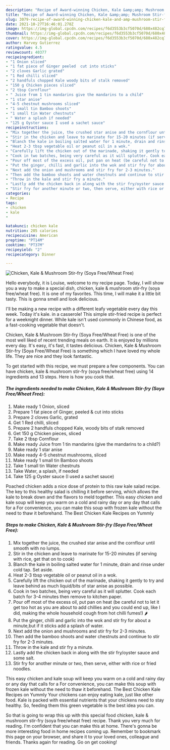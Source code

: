 ```yaml
---
description: "Recipe of Award-winning Chicken, Kale &amp;amp; Mushroom Stir-fry (Soya Free/Wheat Free)"
title: "Recipe of Award-winning Chicken, Kale &amp;amp; Mushroom Stir-fry (Soya Free/Wheat Free)"
slug: 3079-recipe-of-award-winning-chicken-kale-and-amp-mushroom-stir-fry-soya-free-wheat-free
date: 2021-10-27T16:46:01.278Z
image: https://img-global.cpcdn.com/recipes/f6d3553b3cf5070d/680x482cq70/chicken-kale-mushroom-stir-fry-soya-freewheat-free-recipe-main-photo.jpg
thumbnail: https://img-global.cpcdn.com/recipes/f6d3553b3cf5070d/680x482cq70/chicken-kale-mushroom-stir-fry-soya-freewheat-free-recipe-main-photo.jpg
cover: https://img-global.cpcdn.com/recipes/f6d3553b3cf5070d/680x482cq70/chicken-kale-mushroom-stir-fry-soya-freewheat-free-recipe-main-photo.jpg
author: Harvey Gutierrez
ratingvalue: 4.5
reviewcount: 40377
recipeingredient:
- "1 Onion sliced"
- "1 fat piece of Ginger peeled  cut into sticks"
- "2 cloves Garlic grated"
- "1 Red chilli sliced"
- "2 handfuls chopped Kale woody bits of stalk removed"
- "150 g Chicken pieces sliced"
- "2 tbsp Cornflour"
- " Juice from 1 tin mandarins give the mandarins to a child"
- "1 star anise"
- "4-5 chestnut mushrooms sliced"
- "1 small tin Bamboo shoots"
- "1 small tin Water chestnuts"
- " Water a splash if needed"
- "125 g Oyster sauce I used a sachet sauce"
recipeinstructions:
- "Mix together the juice, the crushed star anise and the cornflour until smooth with no lumps."
- "Stir in the chicken and leave to marinate for 15-20 minutes (if serving with rice, get that on to cook)"
- "Blanch the kale in boiling salted water for 1 minute, drain and rinse under cold tap. Set aside."
- "Heat 2-3 tbsp vegetable oil or peanut oil in a wok."
- "Carefully lift the chicken out of the marinade, shaking it gently to try and leave behind as much liquid/bits of star anise as possible."
- "Cook in two batches, being very careful as it will splutter. Cook each batch for 3-4 minutes then remove to kitchen paper."
- "Pour off most of the excess oil, put pan on heat (be careful not to let it get too hot as you are about to add chillies and you could end up, like I did, making the whole household cough from hot chilli fumes!) 🌶️"
- "Put the ginger, chilli and garlic into the wok and stir fry for about a minute,but if it sticks add a splash of water."
- "Next add the onion and mushrooms and stir fry for 2-3 minutes."
- "Then add the bamboo shoots and water chestnuts and continue to stir fry for 2-3 minutes."
- "Throw in the kale and stir fry a minute."
- "Lastly add the chicken back in along with the stir fry/oyster sauce and some salt."
- "Stir fry for another minute or two, then serve, either with rice or fried noodles."
categories:
- Recipe
tags:
- chicken
- kale
- 

katakunci: chicken kale  
nutrition: 205 calories
recipecuisine: American
preptime: "PT14M"
cooktime: "PT37M"
recipeyield: "2"
recipecategory: Dinner

---
```



![Chicken, Kale &amp; Mushroom Stir-fry (Soya Free/Wheat Free)](https://img-global.cpcdn.com/recipes/f6d3553b3cf5070d/680x482cq70/chicken-kale-mushroom-stir-fry-soya-freewheat-free-recipe-main-photo.jpg)

Hello everybody, it is Louise, welcome to my recipe page. Today, I will show you a way to make a special dish, chicken, kale &amp; mushroom stir-fry (soya free/wheat free). It is one of my favorites. This time, I will make it a little bit tasty. This is gonna smell and look delicious.

I&#39;ll be making a new recipe with a different leafy vegetable every day this week. Today it&#39;s kale. in a casserole! This simple stir-fried recipe is perfect for a weeknight dinner. While kale isn&#39;t used commonly in Chinese food, as a fast-cooking vegetable that doesn&#39;t.

Chicken, Kale &amp; Mushroom Stir-fry (Soya Free/Wheat Free) is one of the most well liked of recent trending meals on earth. It is enjoyed by millions every day. It's easy, it's fast, it tastes delicious. Chicken, Kale &amp; Mushroom Stir-fry (Soya Free/Wheat Free) is something which I have loved my whole life. They are nice and they look fantastic.


To get started with this recipe, we must prepare a few components. You can have chicken, kale &amp; mushroom stir-fry (soya free/wheat free) using 14 ingredients and 13 steps. Here is how you cook that.

<!--inarticleads1-->

##### The ingredients needed to make Chicken, Kale &amp; Mushroom Stir-fry (Soya Free/Wheat Free):

1. Make ready 1 Onion, sliced
1. Prepare 1 fat piece of Ginger, peeled &amp; cut into sticks
1. Prepare 2 cloves Garlic, grated
1. Get 1 Red chilli, sliced
1. Prepare 2 handfuls chopped Kale, woody bits of stalk removed
1. Get 150 g Chicken pieces, sliced
1. Take 2 tbsp Cornflour
1. Make ready  Juice from 1 tin mandarins (give the mandarins to a child?)
1. Make ready 1 star anise
1. Make ready 4-5 chestnut mushrooms, sliced
1. Make ready 1 small tin Bamboo shoots
1. Take 1 small tin Water chestnuts
1. Take  Water, a splash, if needed
1. Take 125 g Oyster sauce (I used a sachet sauce)


Poached chicken adds a nice dose of protein to this raw kale salad recipe. The key to this healthy salad is chilling it before serving, which allows the kale to break down and the flavors to meld together. This easy chicken and kale soup will keep you warm on a cold and rainy day or any day that calls for a For convenience, you can make this soup with frozen kale without the need to thaw it beforehand. The Best Chicken Kale Recipes on Yummly 

<!--inarticleads2-->

##### Steps to make Chicken, Kale &amp; Mushroom Stir-fry (Soya Free/Wheat Free):

1. Mix together the juice, the crushed star anise and the cornflour until smooth with no lumps.
1. Stir in the chicken and leave to marinate for 15-20 minutes (if serving with rice, get that on to cook)
1. Blanch the kale in boiling salted water for 1 minute, drain and rinse under cold tap. Set aside.
1. Heat 2-3 tbsp vegetable oil or peanut oil in a wok.
1. Carefully lift the chicken out of the marinade, shaking it gently to try and leave behind as much liquid/bits of star anise as possible.
1. Cook in two batches, being very careful as it will splutter. Cook each batch for 3-4 minutes then remove to kitchen paper.
1. Pour off most of the excess oil, put pan on heat (be careful not to let it get too hot as you are about to add chillies and you could end up, like I did, making the whole household cough from hot chilli fumes!) 🌶️
1. Put the ginger, chilli and garlic into the wok and stir fry for about a minute,but if it sticks add a splash of water.
1. Next add the onion and mushrooms and stir fry for 2-3 minutes.
1. Then add the bamboo shoots and water chestnuts and continue to stir fry for 2-3 minutes.
1. Throw in the kale and stir fry a minute.
1. Lastly add the chicken back in along with the stir fry/oyster sauce and some salt.
1. Stir fry for another minute or two, then serve, either with rice or fried noodles.


This easy chicken and kale soup will keep you warm on a cold and rainy day or any day that calls for a For convenience, you can make this soup with frozen kale without the need to thaw it beforehand. The Best Chicken Kale Recipes on Yummly Your chickens can enjoy eating kale, just like other food. Kale is packed with essential nutrients that your chickens need to stay healthy. So, feeding them this green vegetable is the best idea you can. 

So that is going to wrap this up with this special food chicken, kale &amp; mushroom stir-fry (soya free/wheat free) recipe. Thank you very much for reading. I'm confident that you can make this at home. There's gonna be more interesting food in home recipes coming up. Remember to bookmark this page on your browser, and share it to your loved ones, colleague and friends. Thanks again for reading. Go on get cooking!
